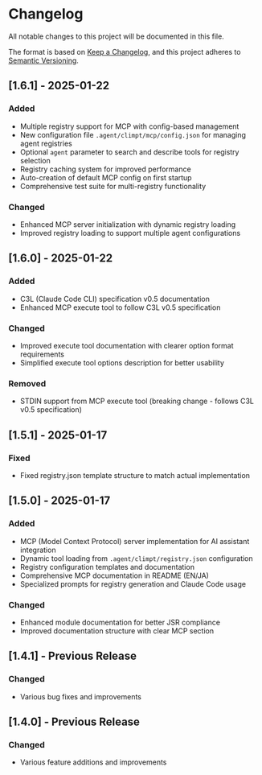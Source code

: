 # Changelog

All notable changes to this project will be documented in this file.

The format is based on [Keep a Changelog](https://keepachangelog.com/en/1.0.0/),
and this project adheres to [Semantic Versioning](https://semver.org/spec/v2.0.0.html).

## [1.6.1] - 2025-01-22

### Added
- Multiple registry support for MCP with config-based management
- New configuration file `.agent/climpt/mcp/config.json` for managing agent registries
- Optional `agent` parameter to search and describe tools for registry selection
- Registry caching system for improved performance
- Auto-creation of default MCP config on first startup
- Comprehensive test suite for multi-registry functionality

### Changed
- Enhanced MCP server initialization with dynamic registry loading
- Improved registry loading to support multiple agent configurations

## [1.6.0] - 2025-01-22

### Added
- C3L (Claude Code CLI) specification v0.5 documentation
- Enhanced MCP execute tool to follow C3L v0.5 specification

### Changed
- Improved execute tool documentation with clearer option format requirements
- Simplified execute tool options description for better usability

### Removed
- STDIN support from MCP execute tool (breaking change - follows C3L v0.5 specification)

## [1.5.1] - 2025-01-17

### Fixed
- Fixed registry.json template structure to match actual implementation

## [1.5.0] - 2025-01-17

### Added
- MCP (Model Context Protocol) server implementation for AI assistant integration
- Dynamic tool loading from `.agent/climpt/registry.json` configuration
- Registry configuration templates and documentation
- Comprehensive MCP documentation in README (EN/JA)
- Specialized prompts for registry generation and Claude Code usage

### Changed
- Enhanced module documentation for better JSR compliance
- Improved documentation structure with clear MCP section

## [1.4.1] - Previous Release

### Changed
- Various bug fixes and improvements

## [1.4.0] - Previous Release

### Changed
- Various feature additions and improvements